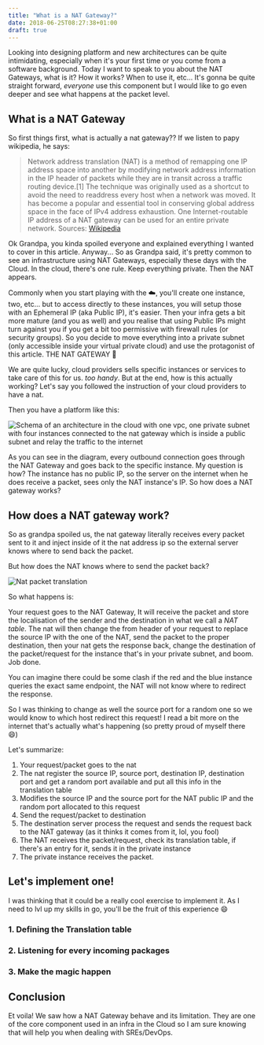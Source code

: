 ```yaml
---
title: "What is a NAT Gateway?"
date: 2018-06-25T08:27:38+01:00
draft: true
---
```


Looking into designing platform and new architectures can be quite intimidating, especially when it's your first time or you come from a software background.
Today I want to speak to you about the NAT Gateways, what is it? How it works? When to use it, etc... It's gonna be quite straight forward, _everyone_ use this component
but I would like to go even deeper and see what happens at the packet level.

## What is a NAT Gateway

So first things first, what is actually a nat gateway?? If we listen to papy wikipedia, he says:

> Network address translation (NAT) is a method of remapping one IP address space into another by modifying network address information in the IP header of packets while they are in transit across a traffic routing device.[1] The technique was originally used as a shortcut to avoid the need to readdress every host when a network was moved. It has become a popular and essential tool in conserving global address space in the face of IPv4 address exhaustion. One Internet-routable IP address of a NAT gateway can be used for an entire private network.
Sources: [Wikipedia](https://en.wikipedia.org/wiki/Network_address_translation)

Ok Grandpa, you kinda spoiled everyone and explained everything I wanted to cover in this article. Anyway... So as Grandpa said, it's pretty common to see an infrastructure using NAT Gateways, especially these days with the Cloud. In the cloud, there's one rule. Keep everything private. Then the NAT appears.

Commonly when you start playing with the :cloud:, you'll create one instance, two, etc... but to access directly to these instances, you will setup those with an Ephemeral IP (aka Public IP), it's easier. Then your infra gets a bit more mature (and you as well) and you realise that using Public IPs might turn against you if you get a bit too permissive with firewall rules (or security groups). So you decide to move everything into a private subnet (only accessible inside your virtual private cloud) and use the protagonist of this article. THE NAT  GATEWAY :princess:

We are quite lucky, cloud providers sells specific instances or services to take care of this for us. _too handy_. But at the end, how is this actually working? Let's say you followed the instruction of your cloud providers to have a nat.

Then you have a platform like this:

![Schema of an architecture in the cloud with one vpc, one private subnet with four instances connected to the nat gateway which is inside a public subnet and relay the traffic to the internet](/post_content/2018-06-25/nat_vpc.svg)

As you can see in the diagram, every outbound connection goes through the NAT Gateway and goes back to the specific instance. My question is how? The instance has no public IP, so the server on the internet when he does receive a packet, sees only the NAT instance's IP. So how does a NAT gateway works?

## How does a NAT gateway work?

So as grandpa spoiled us, the nat gateway literally receives every packet sent to it and inject inside of it the nat address ip so the external server knows where to send back the packet.

But how does the NAT knows where to send the packet back?

![Nat packet translation](/post_content/2018-06-25/nat_anim.svg)

So what happens is:

Your request goes to the NAT Gateway, It will receive the packet and store the localisation of the sender and the destination in what we call a _NAT table_. The nat will then change the from header of your request to replace the source IP with the one of the NAT, send the packet to the proper destination, then your nat gets the response back, change the destination of the packet/request for the instance that's in your private subnet, and boom. Job done.

You can imagine there could be some clash if the red and the blue instance queries the exact same endpoint, the NAT will not know where to redirect the response.

So I was thinking to change as well the source port for a random one so we would know to which host redirect this request! I read a bit more on the internet that's actually what's happening (so pretty proud of myself there :smile:)

Let's summarize:

1. Your request/packet goes to the nat
2. The nat register the source IP, source port, destination IP, destination port and get a random port available and put all this info in the translation table
3. Modifies the source IP and the source port for the NAT public IP and the random port allocated to this request
4. Send the request/packet to destination
5. The destination server process the request and sends the request back to the NAT gateway (as it thinks it comes from it, lol, you fool)
6. The NAT receives the packet/request, check its translation table, if there's an entry for it, sends it in the private instance
7. The private instance receives the packet.

## Let's implement one!

I was thinking that it could be a really cool exercise to implement it. As I need to lvl up my skills in go, you'll be the fruit of this experience :smile:

### 1. Defining the Translation table
### 2. Listening for every incoming packages
### 3. Make the magic happen


## Conclusion

Et voila! We saw how a NAT Gateway behave and its limitation. They are one of the core component used in an infra in the Cloud so I am sure knowing that will help you when dealing with SREs/DevOps.
